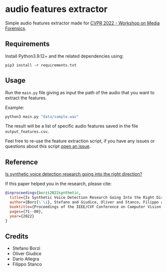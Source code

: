 # audio features extractor

Simple audio features extractor made for [CVPR 2022 - Workshop on Media Forensics](https://sites.google.com/view/mediaforensics2022/).

## Requirements

Install Python3.9.12+ and the related dependencies using:

```
pip3 install -r requirements.txt
```

## Usage

Run the `main.py` file giving as input the path of the audio that you want to extract the features.

Example:

```bash
python3 main.py "data/sample.wav"
```

The result will be a list of specific audio features saved in the file `output_features.csv`.

Feel free to re-use the feature extraction script, if you have any issues or questions about this script [open an issue](https://github.com/UNICT-Fake-Audio/fake-audio-detector/issues/new).

## Reference

[Is synthetic voice detection research going into the right direction?](https://paperswithcode.com/paper/is-synthetic-voice-detection-research-going)

If this paper helped you in the research, please cite:

```BibTex
@inproceedings{borzi2022synthetic,
  title={Is Synthetic Voice Detection Research Going Into the Right Direction?},
  author={Borz{\`\i}, Stefano and Giudice, Oliver and Stanco, Filippo and Allegra, Dario},
  booktitle={Proceedings of the IEEE/CVF Conference on Computer Vision and Pattern Recognition},
  pages={71--80},
  year={2022}
}
```

## Credits

- Stefano Borzì
- Oliver Giudice
- Dario Allegra
- Filippo Stanco
